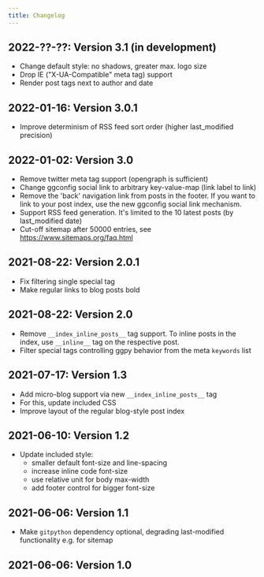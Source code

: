 ```yaml
---
title: Changelog
---
```


## 2022-??-??: Version 3.1 (in development)

* Change default style: no shadows, greater max. logo size
* Drop IE ("X-UA-Compatible" meta tag) support
* Render post tags next to author and date

## 2022-01-16: Version 3.0.1

* Improve determinism of RSS feed sort order (higher last_modified precision)

## 2022-01-02: Version 3.0

* Remove twitter meta tag support (opengraph is sufficient)
* Change ggconfig social link to arbitrary key-value-map (link label to link)
* Remove the 'back' navigation link from posts in the footer.
  If you want to link to your post index, use the new ggconfig social link mechanism.
* Support RSS feed generation. It's limited to the 10 latest posts (by last_modified date)
* Cut-off sitemap after 50000 entries, see https://www.sitemaps.org/faq.html

## 2021-08-22: Version 2.0.1

* Fix filtering single special tag
* Make regular links to blog posts bold

## 2021-08-22: Version 2.0

* Remove `__index_inline_posts__` tag support.
  To inline posts in the index, use `__inline__` tag on the respective post.
* Filter special tags controlling ggpy behavior from the meta `keywords` list

## 2021-07-17: Version 1.3

* Add micro-blog support via new `__index_inline_posts__` tag
* For this, update included CSS
* Improve layout of the regular blog-style post index

## 2021-06-10: Version 1.2

* Update included style:
    - smaller default font-size and line-spacing
    - increase inline code font-size
    - use relative unit for body max-width
    - add footer control for bigger font-size

## 2021-06-06: Version 1.1

* Make `gitpython` dependency optional, degrading last-modified functionality e.g. for sitemap

## 2021-06-06: Version 1.0

